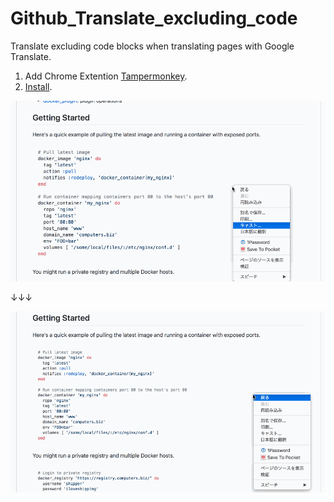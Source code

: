 # Github_Translate_excluding_code

Translate excluding code blocks when translating pages with Google Translate.

1. Add Chrome Extention [Tampermonkey](https://chrome.google.com/webstore/detail/tampermonkey/dhdgffkkebhmkfjojejmpbldmpobfkfo).
2. [Install](https://github.com/nkmr-jp/userscripts/raw/master/Github_Translate_excluding_code/script.user.js). 


![before](before.gif)

↓↓↓

![after](after.gif)
